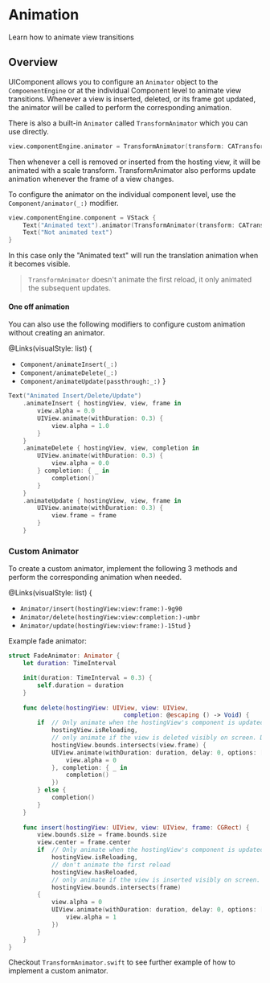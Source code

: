 # Animation

Learn how to animate view transitions

## Overview

UIComponent allows you to configure an ``Animator`` object to the ``CompoenentEngine`` or at the individual Component level to animate view transitions. Whenever a view is inserted, deleted, or its frame got updated, the animator will be called to perform the corresponding animation. 

There is also a built-in ``Animator`` called ``TransformAnimator`` which you can use directly.

```swift
view.componentEngine.animator = TransformAnimator(transform: CATransform3DMakeScale(0.5, 0.5, 1), duration: 0.4)
```

Then whenever a cell is removed or inserted from the hosting view, it will be animated with a scale transform.
TransformAnimator also performs update animation whenever the frame of a view changes.

To configure the animator on the individual component level, use the ``Component/animator(_:)`` modifier.

```swift
view.componentEngine.component = VStack {
    Text("Animated text").animator(TransformAnimator(transform: CATransform3DMakeTranslation(0, 100, 0), duration: 0.4))
    Text("Not animated text")
}
```

In this case only the "Animated text" will run the translation animation when it becomes visible.

> `TransformAnimator` doesn't animate the first reload, it only animated the subsequent updates.

#### One off animation
You can also use the following modifiers to configure custom animation without creating an animator.

@Links(visualStyle: list) {
- ``Component/animateInsert(_:)``
- ``Component/animateDelete(_:)``
- ``Component/animateUpdate(passthrough:_:)``
}

```swift
Text("Animated Insert/Delete/Update")
    .animateInsert { hostingView, view, frame in
        view.alpha = 0.0
        UIView.animate(withDuration: 0.3) {
            view.alpha = 1.0
        }
    }
    .animateDelete { hostingView, view, completion in
        UIView.animate(withDuration: 0.3) {
            view.alpha = 0.0
        } completion: { _ in
            completion()
        }
    }
    .animateUpdate { hostingView, view, frame in
        UIView.animate(withDuration: 0.3) {
            view.frame = frame
        }
    }
```

### Custom Animator

To create a custom animator, implement the following 3 methods and perform the corresponding animation when needed.

@Links(visualStyle: list) {
- ``Animator/insert(hostingView:view:frame:)-9g90``
- ``Animator/delete(hostingView:view:completion:)-umbr``
- ``Animator/update(hostingView:view:frame:)-15tud``
}

Example fade animator:

```swift
struct FadeAnimator: Animator {
    let duration: TimeInterval

    init(duration: TimeInterval = 0.3) {
        self.duration = duration
    }
    
    func delete(hostingView: UIView, view: UIView,
                                completion: @escaping () -> Void) {
        if  // Only animate when the hostingView's component is updated, not when scrolling.
            hostingView.isReloading, 
            // only animate if the view is deleted visibly on screen. Drop the animation if the cell is not visible.
            hostingView.bounds.intersects(view.frame) {
            UIView.animate(withDuration: duration, delay: 0, options: [.allowUserInteraction], animations: {
                view.alpha = 0
            }, completion: { _ in
                completion()
            })
        } else {
            completion()
        }
    }
    
    func insert(hostingView: UIView, view: UIView, frame: CGRect) {
        view.bounds.size = frame.bounds.size
        view.center = frame.center
        if  // Only animate when the hostingView's component is updated, not when scrolling.
            hostingView.isReloading,
            // don't animate the first reload
            hostingView.hasReloaded, 
            // only animate if the view is inserted visibly on screen. Drop the animation if the cell is not visible.
            hostingView.bounds.intersects(frame)
        {
            view.alpha = 0
            UIView.animate(withDuration: duration, delay: 0, options: [.allowUserInteraction], animations: {
                view.alpha = 1
            })
        }
    }
}
```

Checkout `TransformAnimator.swift` to see further example of how to implement a custom animator.

